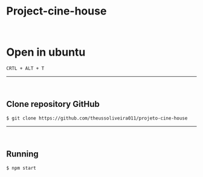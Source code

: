 # Project-cine-house
<br>

# Open in ubuntu
```shell
CRTL + ALT + T
```
<hr>
<br>

## Clone repository GitHub 
```shell
$ git clone https://github.com/theussoliveira011/projeto-cine-house
```
<hr>
<br>

## Running
```shell
$ npm start
```

